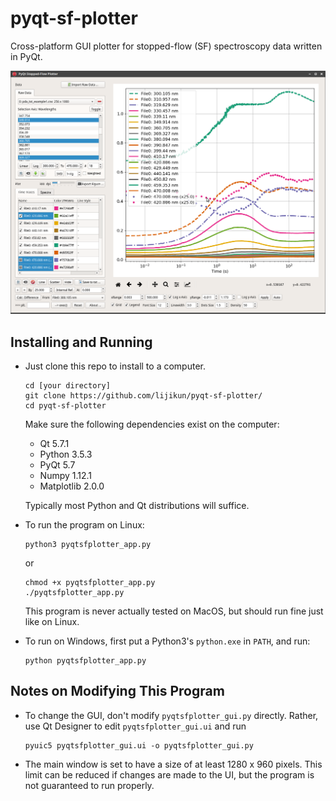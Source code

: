 # pyqt-sf-plotter

Cross-platform GUI plotter for stopped-flow (SF) spectroscopy data written in PyQt.

![ScreenShot](/exampleData/screenshot-xfce.png)

## Installing and Running

* Just clone this repo to install to a computer. 

  ```
  cd [your directory]
  git clone https://github.com/lijikun/pyqt-sf-plotter/
  cd pyqt-sf-plotter
  ```

  Make sure the following dependencies exist on the computer: 
  * Qt 5.7.1
  * Python 3.5.3
  * PyQt 5.7
  * Numpy 1.12.1
  * Matplotlib 2.0.0
 
   Typically most Python and Qt distributions will suffice.

* To run the program on Linux:

  ```
  python3 pyqtsfplotter_app.py
  ```
    
  or
  
  ```
  chmod +x pyqtsfplotter_app.py
  ./pyqtsfplotter_app.py
  ```
  This program is never actually tested on MacOS, but should run fine just like on Linux.

* To run on Windows, first put a Python3's `python.exe` in `PATH`, and run:

  ```
  python pyqtsfplotter_app.py
  ```
    
## Notes on Modifying This Program

* To change the GUI, don't modify `pyqtsfplotter_gui.py` directly. Rather, use Qt Designer to edit `pyqtsfplotter_gui.ui` and run

  ```
  pyuic5 pyqtsfplotter_gui.ui -o pyqtsfplotter_gui.py
  ```

* The main window is set to have a size of at least 1280 x 960 pixels. This limit can be reduced if changes are made to the UI, but the program is not guaranteed to run properly. 
